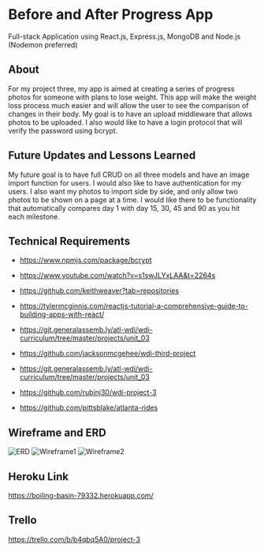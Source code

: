 # Before and After Progress App


Full-stack Application using React.js, Express.js, MongoDB and Node.js (Nodemon preferred)

## About

For my project three, my app is aimed at creating a series of progress photos for someone with plans to lose weight. This app will make the weight loss process much easier and will allow the user to see the comparison of changes in their body. My goal is to have an upload middleware that allows photos to be uploaded. I also would like to have a login protocol that will verify the password using bcrypt.

## Future Updates and Lessons Learned

My future goal is to have full CRUD on all three models and have an image import function for users. I would also like to have authentication for my users. I also want my photos to import side by side, and only allow two photos to be shown on a page at a time. I would like there to be functionality that automatically compares day 1 with day 15, 30, 45 and 90 as you hit each milestone.

## Technical Requirements

* https://www.npmjs.com/package/bcrypt

* https://www.youtube.com/watch?v=s1swJLYxLAA&t=2264s

* https://github.com/keithweaver?tab=repositories

* https://tylermcginnis.com/reactjs-tutorial-a-comprehensive-guide-to-building-apps-with-react/

* https://git.generalassemb.ly/atl-wdi/wdi-curriculum/tree/master/projects/unit_03

* https://github.com/jacksonmcgehee/wdi-third-project

* https://git.generalassemb.ly/atl-wdi/wdi-curriculum/tree/master/projects/unit_03

* https://github.com/rubinj30/wdi-project-3

* https://github.com/pittsblake/atlanta-rides

## Wireframe and ERD

![ERD](https://i.imgur.com/NvAD6cn.png)
![Wireframe1](https://i.imgur.com/5BcLgqD.png)
![Wireframe2](https://i.imgur.com/0Kfea6y.png)

## Heroku Link

https://boiling-basin-79332.herokuapp.com/

## Trello

https://trello.com/b/b4qbq5A0/project-3

